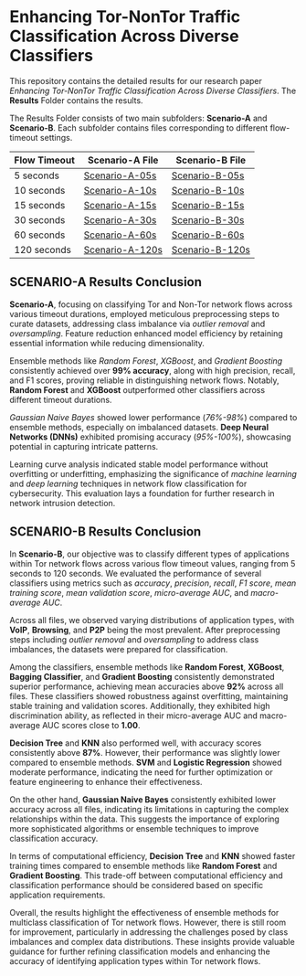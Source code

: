 # Enhancing Tor-NonTor Traffic Classification Across Diverse Classifiers
This repository contains the detailed results for our research paper *Enhancing Tor-NonTor Traffic Classification Across Diverse Classifiers*. The **Results** Folder contains the results.

The Results Folder consists of two main subfolders: **Scenario-A** and **Scenario-B**. Each subfolder contains files corresponding to different flow-timeout settings.

| Flow Timeout | Scenario-A File                            | Scenario-B File                            |
|--------------|--------------------------------------------|--------------------------------------------|
| 5 seconds   | [Scenario-A-05s](Results/Scenario-A/Scenario-A-05s.md)| [Scenario-B-05s](Results/Scenario-B/Scenario-B-05s)|
| 10 seconds   | [Scenario-A-10s](Results/Scenario-A/Scenario-A-10s.md)| [Scenario-B-10s](Results/Scenario-B/Scenario-B-10s)|
| 15 seconds   | [Scenario-A-15s](Results/Scenario-A/Scenario-A-15s.md)| [Scenario-B-15s](Results/Scenario-B/Scenario-B-15s)|
| 30 seconds   | [Scenario-A-30s](Results/Scenario-A/Scenario-A-30s.md)| [Scenario-B-30s](Results/Scenario-B/Scenario-B-30s)|
| 60 seconds   | [Scenario-A-60s](Results/Scenario-A/Scenario-A-60s.md)| [Scenario-B-60s](Results/Scenario-B/Scenario-B-60s)|
| 120 seconds  | [Scenario-A-120s](Results/Scenario-A/Scenario-A-120s.md)| [Scenario-B-120s](Results/Scenario-B/Scenario-B-120s)|


## SCENARIO-A Results Conclusion
**Scenario-A**, focusing on classifying Tor and Non-Tor network flows across various timeout durations, employed meticulous preprocessing steps to curate datasets, addressing class imbalance via *outlier removal* and *oversampling*. Feature reduction enhanced model efficiency by retaining essential information while reducing dimensionality.

Ensemble methods like *Random Forest*, *XGBoost*, and *Gradient Boosting* consistently achieved over **99% accuracy**, along with high precision, recall, and F1 scores, proving reliable in distinguishing network flows. Notably, **Random Forest** and **XGBoost** outperformed other classifiers across different timeout durations.

*Gaussian Naive Bayes* showed lower performance (*76%-98%*) compared to ensemble methods, especially on imbalanced datasets. **Deep Neural Networks (DNNs)** exhibited promising accuracy (*95%-100%*), showcasing potential in capturing intricate patterns.

Learning curve analysis indicated stable model performance without overfitting or underfitting, emphasizing the significance of *machine learning* and *deep learning* techniques in network flow classification for cybersecurity. This evaluation lays a foundation for further research in network intrusion detection.


## SCENARIO-B Results Conclusion

In **Scenario-B**, our objective was to classify different types of applications within Tor network flows across various flow timeout values, ranging from 5 seconds to 120 seconds. We evaluated the performance of several classifiers using metrics such as *accuracy*, *precision*, *recall*, *F1 score*, *mean training score*, *mean validation score*, *micro-average AUC*, and *macro-average AUC*.

Across all files, we observed varying distributions of application types, with **VoIP**, **Browsing**, and **P2P** being the most prevalent. After preprocessing steps including *outlier removal* and *oversampling* to address class imbalances, the datasets were prepared for classification.

Among the classifiers, ensemble methods like **Random Forest**, **XGBoost**, **Bagging Classifier**, and **Gradient Boosting** consistently demonstrated superior performance, achieving mean accuracies above **92%** across all files. These classifiers showed robustness against overfitting, maintaining stable training and validation scores. Additionally, they exhibited high discrimination ability, as reflected in their micro-average AUC and macro-average AUC scores close to **1.00**.

**Decision Tree** and **KNN** also performed well, with accuracy scores consistently above **87%**. However, their performance was slightly lower compared to ensemble methods. **SVM** and **Logistic Regression** showed moderate performance, indicating the need for further optimization or feature engineering to enhance their effectiveness.

On the other hand, **Gaussian Naive Bayes** consistently exhibited lower accuracy across all files, indicating its limitations in capturing the complex relationships within the data. This suggests the importance of exploring more sophisticated algorithms or ensemble techniques to improve classification accuracy.

In terms of computational efficiency, **Decision Tree** and **KNN** showed faster training times compared to ensemble methods like **Random Forest** and **Gradient Boosting**. This trade-off between computational efficiency and classification performance should be considered based on specific application requirements.

Overall, the results highlight the effectiveness of ensemble methods for multiclass classification of Tor network flows. However, there is still room for improvement, particularly in addressing the challenges posed by class imbalances and complex data distributions. These insights provide valuable guidance for further refining classification models and enhancing the accuracy of identifying application types within Tor network flows.

